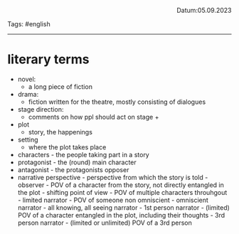 <p align="right">Datum:05.09.2023</p>

Tags: #english 

---

# literary terms

- novel: 
	- a long piece of fiction
- drama:
	- fiction written for the theatre, mostly consisting of dialogues
- stage direction:
	- comments on how ppl should act on stage +
- plot
	- story, the happenings
- setting
	- where the plot takes place
- characters
	  - the people taking part in a story
- protagonist
	  - the (round) main character
- antagonist
	  - the protagonists opposer
- narrative perspective
	  - perspective from which the story is told
		  - observer
			  - POV of a character from the story, not directly entangled in the plot
		  - shifting point of view
			  - POV of multiple characters throuhgout
		  - limited narrator
			  - POV of someone non omniscient
		  - omniscient narrator
			  - all knowing, all seeing narrator
		  - 1st person narrator
			  - (limited) POV of a character entangled in the plot, including their thoughts
		  - 3rd person narrator
			  - (limited or unlimited) POV of a 3rd person
